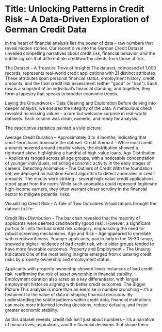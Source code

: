 # Title: Unlocking Patterns in Credit Risk – A Data-Driven Exploration of German Credit Data

In the heart of financial analysis lies the power of data – raw numbers that reveal hidden stories. Our recent dive into the German Credit Dataset unveiled compelling narratives about credit risk, financial behavior, and the subtle signals that differentiate creditworthy clients from those at risk.

The Dataset – A Treasure Trove of Insights
The dataset, composed of 1,000 records, represents real-world credit applications with 21 distinct attributes. These attributes span personal financial status, employment history, credit amounts, and the final credit risk assessment (either "good" or "bad"). Each row is a snapshot of an individual’s financial standing, and together, they form a tapestry that speaks to broader economic trends.

Laying the Groundwork – Data Cleaning and Exploration
Before delving into deeper analysis, we ensured the integrity of the data. A meticulous check revealed no missing values – a rare but welcome surprise in real-world datasets. Each column was clean, numeric, and ready for analysis.

The descriptive statistics painted a vivid picture:

Average Credit Duration – Approximately 3 to 4 months, indicating that short-term loans dominate the dataset.
Credit Amount – While most credit amounts hovered around smaller values, the distribution showed a rightward skew, highlighting a handful of high-value loans.
Age Distribution – Applicants ranged across all age groups, with a noticeable concentration of younger individuals, reflecting economic activity in the early stages of careers.
Detecting Anomalies – The Outliers of Credit
With the foundation set, we deployed an Isolation Forest algorithm to detect anomalies in credit amounts. The results were striking – several high-value credit applications stood apart from the norm. While such anomalies could represent legitimate high-income earners, they often warrant closer scrutiny in the financial sector to mitigate potential risks.

Visualizing Credit Risk – A Tale of Two Outcomes
Visualizations brought the dataset to life:

Credit Risk Distribution – The bar chart revealed that the majority of applicants were deemed creditworthy (good risk). However, a significant portion fell into the bad credit risk category, emphasizing the need for robust screening mechanisms.
Age and Risk – Age appeared to correlate with creditworthiness. Younger applicants, particularly in the 18-30 range, showed a higher incidence of bad credit risk, while older groups tended to have more favorable outcomes.
Property and Employment – The Unsung Indicators
One of the most telling insights emerged from clustering credit risks by property ownership and employment status.

Applicants with property ownership showed lower instances of bad credit risk, reaffirming the role of asset ownership in financial stability.
Employment duration also acted as a key differentiator, with longer employment histories aligning with better credit outcomes.
The Bigger Picture
This analysis is more than an exercise in number crunching – it’s a testament to the value of data in shaping financial decisions. By understanding the subtle patterns within credit data, financial institutions can make more informed lending decisions, reduce defaults, and foster greater economic stability.

As this dataset reveals, credit risk isn’t just about numbers – it’s a narrative of human lives, aspirations, and the financial decisions that shape them.


